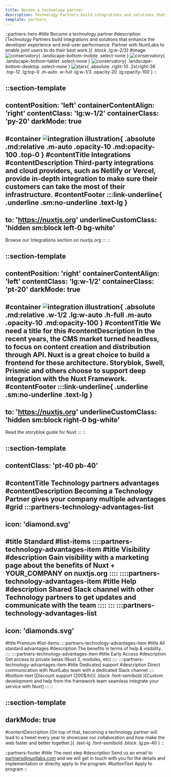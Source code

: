 ```yaml
---
title: Become a technology partner
description: Technology Partners build integrations and solutions that enhance the developer experience and end-user performance. Partner with NuxtLabs to enable joint users to do their best work.
template: partners
---
```


::partners-hero
#title
Become a technology partner
#description
[Technology Partners build integrations and solutions that enhance the developer experience and end-user performance.
Partner with NuxtLabs to enable joint users to do their best work.]{ .block .lg:w-2/3}
#image
![conservatory](/img/partners/technology/conservatory-mobile.svg){ .landscape-bottom-mobile .select-none }
![conservatory](/img/partners/technology/conservatory-tablet.svg){ .landscape-bottom-tablet .select-none }
![conservatory](/img/partners/technology/conservatory.svg){ .landscape-bottom-desktop .select-none }
![stars](/img/partners/technology/stars.svg){ .absolute .right-10 .2xl:right-36 .top-12 .lg:top-0 .m-auto .w-full .lg:w-1/3 .opacity-20 .lg:opacity-100 }
::

<!-- Integrations section -->
::section-template
---
contentPosition: 'left'
containerContentAlign: 'right'
contentClass: 'lg:w-1/2'
containerClass: 'py-20'
darkMode: true
---
#container
![integration illustration](/img/partners/technology/integrations.svg){ .absolute .md:relative .m-auto .opacity-10 .md:opacity-100 .top-0 }
#contentTitle
Integrations
#contentDescription
Third-party integrations and cloud providers, such as Netlify or Vercel, provide in-depth integration to make sure their customers can take the most of their infrastructure.
#contentFooter
  :::link-underline{ .underline .sm:no-underline .text-lg }
  ---
  to: 'https://nuxtjs.org'
  underlineCustomClass: 'hidden sm:block left-0 bg-white'
  ---
  Browse our Integrations section on nuxtjs.org
  :::
::
<!-- Square section -->
::section-template
---
contentPosition: 'right'
containerContentAlign: 'left'
contentClass: 'lg:w-1/2'
containerClass: 'pt-20'
darkMode: true
---
#container
![integration illustration](/img/partners/technology/crop-white.svg){ .absolute .md:relative .w-1/2 .lg:w-auto .h-full .m-auto .opacity-10 .md:opacity-100 }
#contentTitle
We need a title for this
#contentDescription
In the recent years, the CMS market turned headless, to focus on content creation and distribution through API. Nuxt is a great choice to build a frontend for these architecture. Storyblok, Swell, Prismic and others choose to support deep integration with the Nuxt Framework.
#contentFooter
  :::link-underline{ .underline .sm:no-underline .text-lg }
  ---
  to: 'https://nuxtjs.org'
  underlineCustomClass: 'hidden sm:block right-0 bg-white'
  ---
  Read the storyblok guide for Nuxt
  :::
::

<!-- Advantages section -->
::section-template
---
contentClass: 'pt-40 pb-40'
---
#contentTitle
Technology partners advantages
#contentDescription
Becoming a Technology Partner gives your company multiple advantages
#grid
  :::partners-technology-advantages-list
  ---
  icon: 'diamond.svg'
  ---
  #title
  Standard
  #list-items
    ::::partners-technology-advantages-item
    #title
    Visibility
    #description
    Gain visibility with a marketing page about the benefits of Nuxt + YOUR_COMPANY on nuxtjs.org
    ::::
    ::::partners-technology-advantages-item
    #title
    Help
    #description
    Shared Slack channel with other Technology partners to get updates and communicate with the team
    ::::
  :::
  :::partners-technology-advantages-list
  ---
  icon: 'diamonds.svg'
  ---
  #title
  Premium
  #list-items
    ::::partners-technology-advantages-item
    #title
    All stardard advantages
    #description
    The benefits in terms of help & visibility.
    ::::
    ::::partners-technology-advantages-item
    #title
    Early Access
    #description
    Get access to private betas (Nuxt 3, modules, etc)
    ::::
    ::::partners-technology-advantages-item
    #title
    Dedicated support
    #description
    Direct communication with NuxtLabs team with a dedicated Slack channel
    ::::
  #bottom-text
  [Discount support (200$/h)]{ .block .font-semibold }[Custom development and help from the framework team seamless integrate your service with Nuxt]
  :::
::

<!-- Description section -->
::section-template
---
darkMode: true
---
#contentDescription
[On top of that, becoming a technology partner will lead to a tweet every year to showcase our collaboration and how make the web faster and better together.]{ .text-lg .font-semibold .block .lg:px-40 }
::

<!-- apply to program -->
::partners-footer
#title
The next step
#description
Send us an email to partners@nuxtlabs.com and we will get in touch with you for the details and implementation or direclty apply to the program.
#buttonText
Apply to program
::
